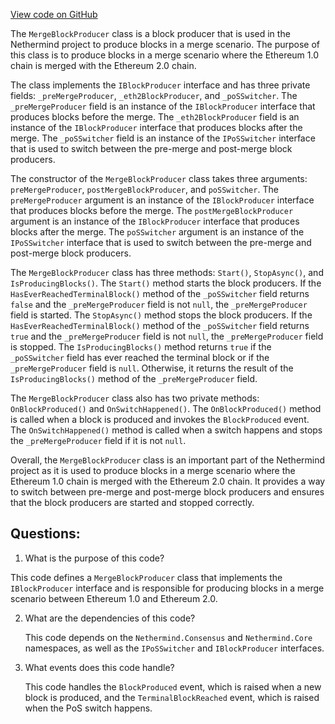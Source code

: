 [View code on GitHub](https://github.com/NethermindEth/nethermind/src/Nethermind/Nethermind.Merge.Plugin/BlockProduction/MergeBlockProducer.cs)

The `MergeBlockProducer` class is a block producer that is used in the Nethermind project to produce blocks in a merge scenario. The purpose of this class is to produce blocks in a merge scenario where the Ethereum 1.0 chain is merged with the Ethereum 2.0 chain. 

The class implements the `IBlockProducer` interface and has three private fields: `_preMergeProducer`, `_eth2BlockProducer`, and `_poSSwitcher`. The `_preMergeProducer` field is an instance of the `IBlockProducer` interface that produces blocks before the merge. The `_eth2BlockProducer` field is an instance of the `IBlockProducer` interface that produces blocks after the merge. The `_poSSwitcher` field is an instance of the `IPoSSwitcher` interface that is used to switch between the pre-merge and post-merge block producers.

The constructor of the `MergeBlockProducer` class takes three arguments: `preMergeProducer`, `postMergeBlockProducer`, and `poSSwitcher`. The `preMergeProducer` argument is an instance of the `IBlockProducer` interface that produces blocks before the merge. The `postMergeBlockProducer` argument is an instance of the `IBlockProducer` interface that produces blocks after the merge. The `poSSwitcher` argument is an instance of the `IPoSSwitcher` interface that is used to switch between the pre-merge and post-merge block producers. 

The `MergeBlockProducer` class has three methods: `Start()`, `StopAsync()`, and `IsProducingBlocks()`. The `Start()` method starts the block producers. If the `HasEverReachedTerminalBlock()` method of the `_poSSwitcher` field returns `false` and the `_preMergeProducer` field is not `null`, the `_preMergeProducer` field is started. The `StopAsync()` method stops the block producers. If the `HasEverReachedTerminalBlock()` method of the `_poSSwitcher` field returns `true` and the `_preMergeProducer` field is not `null`, the `_preMergeProducer` field is stopped. The `IsProducingBlocks()` method returns `true` if the `_poSSwitcher` field has ever reached the terminal block or if the `_preMergeProducer` field is `null`. Otherwise, it returns the result of the `IsProducingBlocks()` method of the `_preMergeProducer` field.

The `MergeBlockProducer` class also has two private methods: `OnBlockProduced()` and `OnSwitchHappened()`. The `OnBlockProduced()` method is called when a block is produced and invokes the `BlockProduced` event. The `OnSwitchHappened()` method is called when a switch happens and stops the `_preMergeProducer` field if it is not `null`.

Overall, the `MergeBlockProducer` class is an important part of the Nethermind project as it is used to produce blocks in a merge scenario where the Ethereum 1.0 chain is merged with the Ethereum 2.0 chain. It provides a way to switch between pre-merge and post-merge block producers and ensures that the block producers are started and stopped correctly.
## Questions: 
 1. What is the purpose of this code?
   
   This code defines a `MergeBlockProducer` class that implements the `IBlockProducer` interface and is responsible for producing blocks in a merge scenario between Ethereum 1.0 and Ethereum 2.0.

2. What are the dependencies of this code?
   
   This code depends on the `Nethermind.Consensus` and `Nethermind.Core` namespaces, as well as the `IPoSSwitcher` and `IBlockProducer` interfaces.

3. What events does this code handle?
   
   This code handles the `BlockProduced` event, which is raised when a new block is produced, and the `TerminalBlockReached` event, which is raised when the PoS switch happens.
